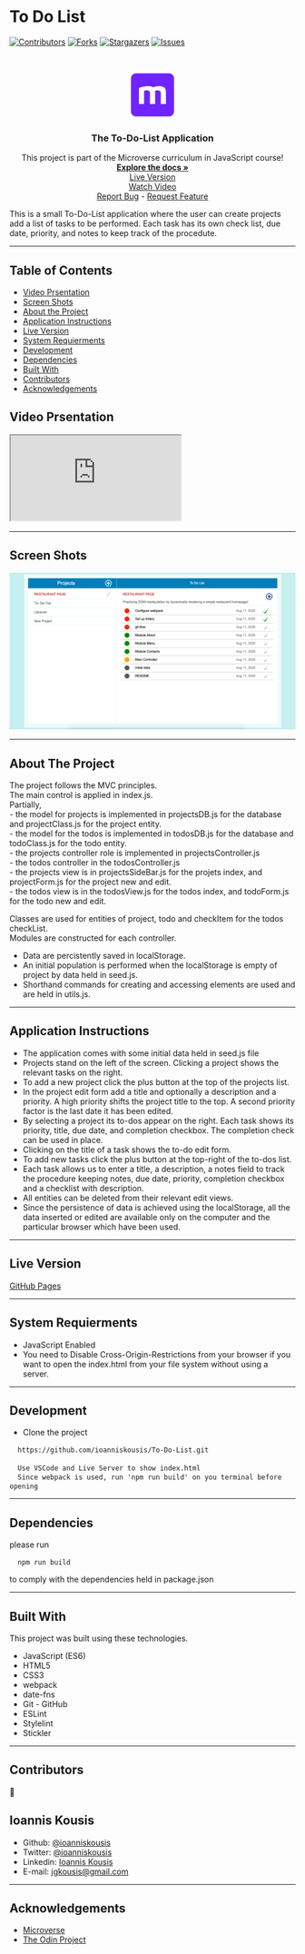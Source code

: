 # To Do List

<!--
*** Thanks for checking out this README Template. If you have a suggestion that would
*** make this better, please fork the repo and create a pull request or simply open
*** an issue with the tag "enhancement".
*** Thanks again! Now go create something AMAZING! :D
-->

<!-- PROJECT SHIELDS -->
<!--
*** I'm using markdown "reference style" links for readability.
*** Reference links are enclosed in brackets [ ] instead of parentheses ( ).
*** See the bottom of this document for the declaration of the reference variables
*** for contributors-url, forks-url, etc. This is an optional, concise syntax you may use.
*** https://www.markdownguide.org/basic-syntax/#reference-style-links
-->

[![Contributors][contributors-shield]][contributors-url]
[![Forks][forks-shield]][forks-url]
[![Stargazers][stars-shield]][stars-url]
[![Issues][issues-shield]][issues-url]

<!-- PROJECT LOGO -->
<br />
<p align="center">
  <a href="https://github.com/ioanniskousis/To-Do-List">
    <img src="resources/images/microverse.png" alt="Microverse Logo" width="80" height="80">
  </a>
  
  <h3 align="center">The To-Do-List Application</h3>
  
  <p align="center">
    This project is part of the Microverse curriculum in JavaScript course!
    <br />
    <a href="https://github.com/ioanniskousis/To-Do-List"><strong>Explore the docs »</strong></a>
    <br />
    <a href="https://ioanniskousis.github.io/To-Do-List/">Live Version</a>
    <br />
    <a href="https://www.loom.com/share/b67ce3cd73904485abea20f409983125">Watch Video</a>
    <br />
    <a href="https://github.com/ioanniskousis/To-Do-List/issues">Report Bug</a>
    <span> - </span>
    <a href="https://github.com/ioanniskousis/To-Do-List/issues">Request Feature</a>
  </p>
</p>

This is a small To-Do-List application where the user can create projects add a list of tasks to be performed. Each task has its own check list, due date, priority, and notes to keep track of the procedute.

<hr />

<!-- TABLE OF CONTENTS -->

## Table of Contents
- [Video Prsentation](#video-prsentation)
- [Screen Shots](#screen-shots)
- [About the Project](#about-the-project)
- [Application Instructions](#application-instructions)
- [Live Version](#live-version)
- [System Requierments](#system-requierments)
- [Development](#development)
- [Dependencies](#dependencies)
- [Built With](#built-with)
- [Contributors](#contributors)
- [Acknowledgements](#acknowledgements)

## Video Prsentation
<iframe src='https://www.loom.com/share/b67ce3cd73904485abea20f409983125'></iframe>
<hr />

## Screen Shots  
<img src="resources/images/homepage.png" alt="the homepage">
<hr />

<!-- ABOUT THE PROJECT -->

## About The Project  

  The project follows the MVC principles.  
  The main control is applied in index.js.  
  Partially,  
    - the model for projects is implemented in projectsDB.js for the database and projectClass.js for the project entity.  
    - the model for the todos is implemented in todosDB.js for the database and todoClass.js for the todo entity.  
    - the projects controller role is implemented in projectsController.js  
    - the todos controller in the todosController.js  
    - the projects view is in projectsSideBar.js for the projets index, and projectForm.js for the project new and edit.  
    - the todos view is in the todosView.js for the todos index, and todoForm.js for the todo new and edit.  
  
  Classes are used for entities of project, todo and checkItem for the todos checkList.  
  Modules are constructed for each controller.  

  * Data are percistently saved in localStorage.  
  * An initial population is performed when the localStorage is empty of project by data held in seed.js.  
  * Shorthand commands for creating and accessing elements are used and are held in utils.js.  

<hr/>

<!-- ABOUT THE PROJECT -->

## Application Instructions  

  - The application comes with some initial data held in seed.js file  
  - Projects stand on the left of the screen. Clicking a project shows the relevant tasks on the right.  
  - To add a new project click the plus button at the top of the projects list.  
  - In the project edit form add a title and optionally a description and a priority. A high priority shifts the project title to the top.  A second priority factor is the last date it has been edited.  
  - By selecting a project its to-dos appear on the right. Each task shows its priority, title, due date, and completion checkbox.  The completion check can be used in place.  
  - Clicking on the title of a task shows the to-do edit form.  
  - To add new tasks click the plus button at the top-right of the to-dos list.  
  - Each task allows us to enter a title, a description, a notes field to track the procedure keeping notes, due date, priority, completion checkbox and a checklist with description.  
  - All entities can be deleted from their relevant edit views.  
  - Since the persistence of data is achieved using the localStorage, all the data inserted or edited are available only on the computer and the particular browser which have been used.  
  
<hr/>

## Live Version

[GitHub Pages](https://ioanniskousis.github.io/To-Do-List/)

<hr/>

## System Requierments

  - JavaScript Enabled  
  - You need to Disable Cross-Origin-Restrictions from your browser if you want to open the index.html from your file system without using a server.  

<hr/>

## Development
  * Clone the project
  ```
    https://github.com/ioanniskousis/To-Do-List.git
    
    Use VSCode and Live Server to show index.html
    Since webpack is used, run 'npm run build' on you terminal before opening
  ``` 
<hr/>

## Dependencies

  please run
  ```
    npm run build
  ```
  to comply with the dependencies held in package.json
<hr/>

## Built With

This project was built using these technologies.

  - JavaScript (ES6)
  - HTML5
  - CSS3
  - webpack
  - date-fns
  - Git - GitHub
  - ESLint
  - Stylelint
  - Stickler

<hr/>

<!-- CONTACT -->

## Contributors

:bust_in_silhouette:
​
## Ioannis Kousis

- Github: [@ioanniskousis](https://github.com/ioanniskousis)
- Twitter: [@ioanniskousis](https://twitter.com/ioanniskousis)
- Linkedin: [Ioannis Kousis](https://www.linkedin.com/in/jgkousis)
- E-mail: jgkousis@gmail.com
​
<hr/>
<!-- ACKNOWLEDGEMENTS -->

## Acknowledgements

  - [Microverse](https://www.microverse.org/)
  - [The Odin Project](https://www.theodinproject.com/)


<!-- MARKDOWN LINKS & IMAGES -->
<!-- https://www.markdownguide.org/basic-syntax/#reference-style-links -->

[contributors-shield]: https://img.shields.io/github/contributors/ioanniskousis/To-Do-List.svg?style=flat-square
[contributors-url]: https://github.com/ioanniskousis/To-Do-List/graphs/contributors
[forks-shield]: https://img.shields.io/github/forks/ioanniskousis/To-Do-List.svg?style=flat-square
[forks-url]: https://github.com/ioanniskousis/To-Do-List/network/members
[stars-shield]: https://img.shields.io/github/stars/ioanniskousis/To-Do-List.svg?style=flat-square
[stars-url]: https://github.com/ioanniskousis/To-Do-List/stargazers
[issues-shield]: https://img.shields.io/github/issues/ioanniskousis/To-Do-List.svg?style=flat-square
[issues-url]: https://github.com/ioanniskousis/To-Do-List/issues

